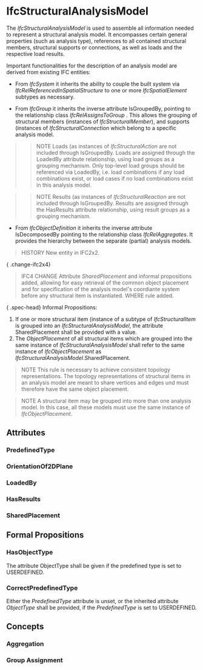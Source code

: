 # IfcStructuralAnalysisModel

The _IfcStructuralAnalysisModel_ is used to assemble all information needed to represent a structural analysis model. It encompasses certain general properties (such as analysis type), references to all contained structural members, structural supports or connections, as well as loads and the respective load results.

Important functionalities for the description of an analysis model are derived from existing IFC entities:

* From _IfcSystem_ it inherits the ability to couple the built system via _IfcRelReferencedInSpatialStructure_ to one or more _IfcSpatialElement_ subtypes as necessary.

* From _IfcGroup_ it inherits the inverse attribute IsGroupedBy, pointing to the relationship class _IfcRelAssignsToGroup_ . This allows the grouping of structural members (instances of _IfcStructuralMember_), and supports (instances of _IfcStructuralConnection_ which belong to a specific analysis model.

>> NOTE  Loads (as instances of _IfcStructuralAction_ are not included through IsGroupedBy. Loads are assigned through the LoadedBy attribute relationship, using load groups as a grouping mechanism. Only top-level load groups should be referenced via LoadedBy, i.e. load combinations if any load combinations exist, or load cases if no load combinations exist in this analysis model.

>> NOTE  Results (as instances of _IfcStructuralReaction_ are not included through IsGroupedBy. Results are assigned through the HasResults attribute relationship, using result groups as a grouping mechanism.

* From _IfcObjectDefinition_ it inherits the inverse attribute IsDecomposedBy pointing to the relationship class _IfcRelAggregates_. It provides the hierarchy between the separate (partial) analysis models.

> HISTORY  New entity in IFC2x2.

{ .change-ifc2x4}
> IFC4 CHANGE  Attribute _SharedPlacement_ and informal propositions added, allowing for easy retrieval of the common object placement and for specification of the analysis model's coordiante system before any structural item is instantiated. WHERE rule added.

{ .spec-head}
Informal Propositions:

1. If one or more structural item (instance of a subtype of _IfcStructuralItem_ is grouped into an _IfcStructuralAnalysisModel_, the attribute SharedPlacement shall be provided with a value.
2. The _ObjectPlacement_ of all structural items which are grouped into the same instance of _IfcStructuralAnalysisModel_ shall refer to the same instance of _IfcObjectPlacement_ as _IfcStructuralAnalysisModel_.SharedPlacement.


> NOTE  This rule is necessary to achieve consistent topology representations. The topology representations of structural items in an analysis model are meant to share vertices and edges und must therefore have the same object placement.

> NOTE  A structural item may be grouped into more than one analysis model. In this case, all these models must use the same instance of _IfcObjectPlacement_.

## Attributes

### PredefinedType


### OrientationOf2DPlane


### LoadedBy


### HasResults


### SharedPlacement


## Formal Propositions

### HasObjectType
The attribute ObjectType shall be given if the predefined type is set to USERDEFINED.

### CorrectPredefinedType
Either the _PredefinedType_ attribute is unset, or the inherited attribute _ObjectType_ shall be provided, if the _PredefinedType_ is set to USERDEFINED.

## Concepts

### Aggregation


### Group Assignment


